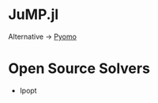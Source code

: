 # JuMP.jl

Alternative -> [Pyomo](https://www.pyomo.org/documentation)

# Open Source Solvers

+ Ipopt